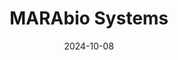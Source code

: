 ---  
layout: startup_page  
title: "MARAbio Systems"  
id: "marabio.com"  
permalink: "/marabiosystemsmarabio.com10082024/"  
website: "https://www.marabio.com/"  
funding_round: "Series A"  
funding_amount: "$19M"  
investors: "MAK Capital One, LLC"  
about: "MARAbio Systems is a precision immunology company developing a blood test to detect Maternal Autoantibody Related Autism (MARA), a subtype of autism. The test can be used pre- and post-pregnancy, enabling earlier intervention and treatment. MARAbio also aims to develop therapeutic interventions to prevent MARA."  
markets: "Healthtech, Biotechnology, Medical, Product Research"  
hq: "Salt Lake City, Utah, United States"  
founded_year: "2016"  
linkedin: "https://www.linkedin.com/company/marabio-inc"  
twitter: ""  
instagram: ""  
facebook: ""  
crunchbase: "https://www.crunchbase.com/organization/marabio"  
pitchbook: ""  

date_display: "08-Oct-2024"  
date: "2024-10-08"

# SEO Optimization  
meta_title: "MARAbio Systems - Series A Funding ($19M)"  
meta_description: "MARAbio Systems, MARAbio Systems is a precision immunology company developing a blood test to detect Maternal Autoantibody Related Autism (MARA), a subtype of autism. ..."  
meta_keywords: "MARAbio Systems, Healthtech, Biotechnology, Medical, Product Research, Series A funding"  
canonical_url: "https://startup.projectstartups.com/marabiosystemsmarabio.com10082024/"  
---
